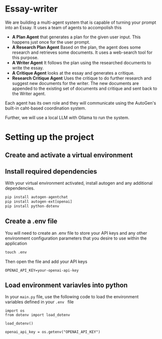 # Essay-writer
We are building a multi-agent system that is capable of turning your prompt into an Essay. It uses a team of agents to accompolish this

- __A Plan Agent__ that generates a plan for the given user input. This happens just once for the user prompt. 
- __A Research Plan Agent__ Based on the plan, the agent does some research and retrieves some documents. It uses a web-search tool for this purpose. 
- __A Writer Agent__ It follows the plan using the researched documents to write the essay.  
- __A Critique Agent__ looks at the essay and generates a critique.
- __Research Critique Agent__ Uses the critique to do further research and suggest new documents for the writer. The new documents are appended to the existing set of documents and critique and sent back to the Writer agent. 

Each agent has its own role and they will communicate using the AutoGen's built-in caht-based coordination system. 

Further, we will use a local LLM with Ollama to run the system.

# Setting up the project

## Create and activate a virtual environment

## Install required dependencies
With your virtual environment activated, install autogen and any additional dependencies. 

``` python
pip install autogen-agentchat
pip install autogen-ext[openai]
pip install python-dotenv

```
## Create a .env file
You will need to create an .env file to store your API keys and any other environment configuration parameters that you desire to use within the application
``` python
touch .env
``` 
Then open the file and add your API keys
```
OPENAI_API_KEY=your-openai-api-key
```
## Load environment variavles into python
In your `main.py` file, use the following code to load the environment variables defined in your `.env ` file
```
import os
from dotenv import load_dotenv

load_dotenv()

openai_api_key = os.getenv("OPENAI_API_KEY")
```



